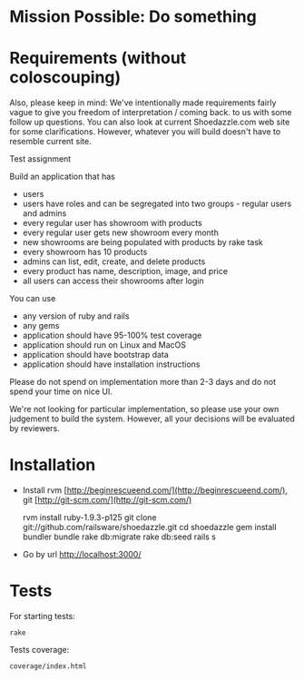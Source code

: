 # Mission Possible: Do something

# Requirements (without coloscouping)

Also, please keep in mind:
We've intentionally made requirements fairly vague to give you freedom of interpretation / coming back.
to us with some follow up questions. You can also look at current Shoedazzle.com web site for some clarifications.
However, whatever you will build doesn't have to resemble current site.

Test assignment

Build an application that has
* users
* users have roles and can be segregated into two groups - regular users and admins
* every regular user has showroom with products
* every regular user gets new showroom every month
* new showrooms are being populated with products by rake task
* every showroom has 10 products
* admins can list, edit, create, and delete products
* every product has name, description, image, and price
* all users can access their showrooms after login

You can use
* any version of ruby and rails
* any gems
* application should have 95-100% test coverage
* application should run on Linux and MacOS
* application should have bootstrap data
* application should have installation instructions

Please do not spend on implementation more than 2-3 days and do not spend your time on nice UI.

We're not looking for particular implementation, so please use your own judgement to build the system. However, all your decisions will be evaluated by reviewers.

# Installation

 * Install rvm [http://beginrescueend.com/](http://beginrescueend.com/), git [http://git-scm.com/](http://git-scm.com/)

    rvm install ruby-1.9.3-p125
    git clone git://github.com/railsware/shoedazzle.git
    cd shoedazzle
    gem install bundler
    bundle
    rake db:migrate
    rake db:seed
    rails s
    
  * Go by url [http://localhost:3000/](http://localhost:3000/)
  
# Tests

For starting tests:

    rake
    
Tests coverage:

    coverage/index.html